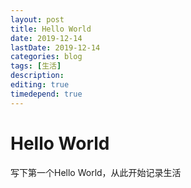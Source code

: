```yaml
---
layout: post
title: Hello World
date: 2019-12-14
lastDate: 2019-12-14
categories: blog
tags: [生活]
description:
editing: true
timedepend: true
---
```


# Hello World
写下第一个Hello World，从此开始记录生活
